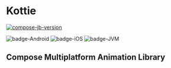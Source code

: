 # Kottie

[![compose-jb-version](https://img.shields.io/badge/compose--jb-1.9.21-blue)](https://github.com/JetBrains/compose-jb)

![badge-Android](https://img.shields.io/badge/Platform-Android-brightgreen)
![badge-iOS](https://img.shields.io/badge/Platform-iOS-lightgray)
![badge-JVM](https://img.shields.io/badge/Platform-JVM-orange)

## Compose Multiplatform Animation Library 



